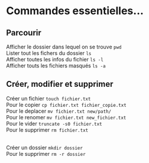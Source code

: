 # Commandes essentielles...

## Parcourir
Afficher le dossier dans lequel on se trouve `pwd`<br>
Lister tout les fichers du dossier `ls`<br>
Afficher toutes les infos du fichier `ls -l`<br>
Afficher touts les fichiers masqués `ls -a`<br>

## Créer, modifier et supprimer
Créer un fichier `touch fichier.txt`<br>
Pour le copier `cp fichier.txt fichier_copie.txt`<br>
Pour le deplacer `mv fichier.txt new/path/`<br>
Pour le renomer `mv fichier.txt new_fichier.txt`<br>
Pour le vider `truncate -s0 fichier.txt`<br>
Pour le supprimer `rm fichier.txt`<br><br>

Créer un dossier `mkdir dossier`<br>
Pour le supprimer `rm -r dossier`<br>
